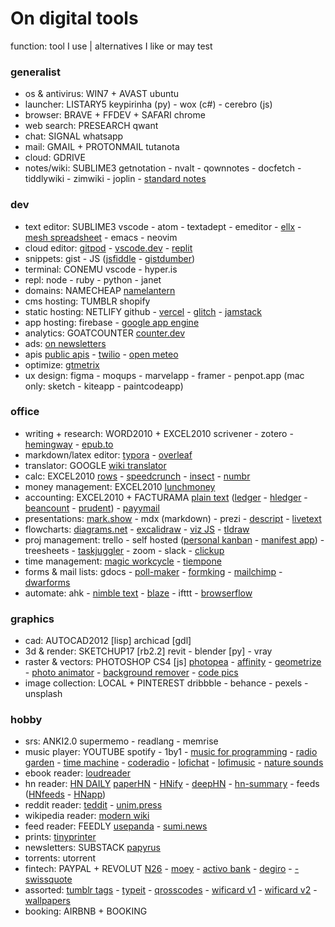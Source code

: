 # On digital tools

function: tool I use | alternatives I like or may test

### generalist

- os & antivirus: WIN7 + AVAST ubuntu
- launcher: LISTARY5 keypirinha (py) - wox (c#) - cerebro (js)
- browser: BRAVE + FFDEV + SAFARI chrome
- web search: PRESEARCH qwant
- chat: SIGNAL whatsapp
- mail: GMAIL + PROTONMAIL tutanota
- cloud: GDRIVE 
- notes/wiki: SUBLIME3 getnotation - nvalt - qownnotes - docfetch - tiddlywiki - zimwiki - joplin - [standard notes](https://standardnotes.org)

### dev

- text editor: SUBLIME3 vscode - atom - textadept - emeditor - [ellx](https://ellx.io) - [mesh spreadsheet](http://mesh-spreadsheet.com) - emacs - neovim
- cloud editor: [gitpod](https://www.gitpod.io) - [vscode.dev](https://vscode.dev) - [replit](https://repl.it) 
- snippets: gist - JS ([jsfiddle](https://jsfiddle.net) - [gistdumber](https://gist.dumber.app))
- terminal: CONEMU vscode - hyper.is
- repl: node - ruby - python - janet
- domains: NAMECHEAP [namelantern](https://namelantern.com)
- cms hosting: TUMBLR shopify
- static hosting: NETLIFY github - [vercel](https://vercel.com) - [glitch](https://glitch.com) - [jamstack](https://jamstack.org/generators)
- app hosting: firebase - [google app engine](https://cloud.google.com/appengine)
- analytics: GOATCOUNTER [counter.dev](https://counter.dev)
- ads: [on newsletters](https://upstart.me/search/index.php)
- apis [public apis](https://github.com/public-apis/public-apis) - [twilio](https://www.twilio.com) - [open meteo](https://open-meteo.com/en/docs)
- optimize: [gtmetrix](https://gtmetrix.com)
- ux design: figma - moqups - marvelapp - framer - penpot.app (mac only: sketch - kiteapp - paintcodeapp)

### office

- writing + research: WORD2010 + EXCEL2010 scrivener - zotero - [hemingway](www.hemingwayapp.com) - [epub.to](https://epub.to)
- markdown/latex editor: [typora](https://typora.io) - [overleaf](https://www.overleaf.com)
- translator: GOOGLE [wiki translator](https://wikitranslator.github.io)
- calc: EXCEL2010 [rows](https://rows.com) - [speedcrunch](http://speedcrunch.org) - [insect](https://insect.sh) - [numbr](https://numbr.dev)
- money management: EXCEL2010 [lunchmoney](https://lunchmoney.app)
- accounting: EXCEL2010 + FACTURAMA [plain text](https://plaintextaccounting.org) ([ledger](www.ledger-cli.org) - [hledger](https://hledger.org) - [beancount](https://awesome-beancount.com) - [prudent](https://prudent.me)) - [payymail](https://payymail.com)
- presentations: [mark.show](https://mark.show) - mdx (markdown) - prezi - [descript](https://www.descript.com) - [livetext](https://livetext.21solutions.de)
- flowcharts: [diagrams.net](https://app.diagrams.net) - [excalidraw](https://excalidraw.com) - [viz JS](http://viz-js.com) - [tldraw](https://www.tldraw.com)
- proj management: trello - self hosted ([personal kanban](https://personalkanban.js.org) - [manifest app](https://www.manifest.app)) - treesheets - [taskjuggler](https://taskjuggler.org) - zoom - slack - [clickup](https://clickup.com)
- time management: [magic workcycle](http://www.magicworkcycle.com/) - [tiempone](https://tiempone.com)
- forms & mail lists: gdocs - [poll-maker](https://www.poll-maker.com) - [formking](https://www.formking.io) - [mailchimp](https://mailchimp.com) - [dwarforms](https://dwarform.pages.dev)
- automate: ahk - [nimble text](https://nimbletext.com) - [blaze](https://blaze.today) - ifttt - [browserflow](https://browserflow.app)

### graphics

- cad: AUTOCAD2012 [lisp]  archicad [gdl]
- 3d & render: SKETCHUP17 [rb2.2] revit - blender [py] - vray
- raster & vectors: PHOTOSHOP CS4 [js] [photopea](https://www.photopea.com) - [affinity](https://affinity.serif.com) - [geometrize](https://www.geometrize.co.uk) - [photo animator](https://www.myheritage.com.pt/deep-nostalgia) - [background remover](https://www.photoroom.com/background-remover) - [code pics](https://carbon.now.sh)
- image collection: LOCAL + PINTEREST dribbble - behance - pexels - unsplash

### hobby

- srs: ANKI2.0 supermemo - readlang - memrise
- music player: YOUTUBE spotify - 1by1 - [music for programming](https://musicforprogramming.net) - [radio garden](http://radio.garden) - [time machine](https://radiooooo.com) - [coderadio](https://coderadio.freecodecamp.org) - [lofichat](https://lofi.chat) - [lofimusic](https://lofimusic.app) - [nature sounds](https://rainbowhunt.com)
- ebook reader: [loudreader](https://www.loudreader.com)
- hn reader: [HN DAILY](https://www.daemonology.net/hn-daily) [paperHN](https://www.wolfgangfaust.com/project/paper-hn) - [HNify](https://hnify.com) - [deepHN](https://deephn.org) - [hn-summary](https://hn-summary.github.io) - feeds ([HNfeeds](https://hnrss.github.io) - [HNapp](https://hnapp.com))
- reddit reader: [teddit](https://teddit.net) - [unim.press](https://unim.press)
- wikipedia reader: [modern wiki](https://www.modernwiki.app)
- feed reader: FEEDLY [usepanda](https://usepanda.com) - [sumi.news](https://sumi.news)
- prints: [tinyprinter](https://tinyprinter.club)
- newsletters: SUBSTACK [papyrus](https://papyrus.so)
- torrents: utorrent 
- fintech: PAYPAL + REVOLUT [N26](https://n26.com) - [moey](https://www.moey.pt) - [activo bank](https://www.activobank.pt) - [degiro](https://www.degiro.pt) - [- swissquote](https://en.swissquote.com)
- assorted: [tumblr tags](https://tags.circumfluo.us) - [typeit](https://typeitjs.com) - [qrosscodes](https://qrosscodes.com) - [wificard v1](https://wificard.io) - [wificard v2](https://zdgeier.github.io/wifi-code) - [wallpapers](https://tanck.nl/wallpaper)
- booking: AIRBNB + BOOKING